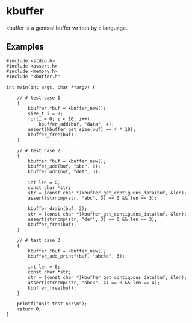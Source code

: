 # kbuffer
kbuffer is a general buffer written by c language.

## Examples

	#include <stdio.h>
	#include <assert.h>
	#include <memory.h>
	#include "kbuffer.h"

	int main(int argc, char **argv) {

		// # test case 1
		{
			kbuffer *buf = kbuffer_new();
			size_t i = 0;
			for(i = 0; i < 10; i++)
				kbuffer_add(buf, "data", 4);
			assert(kbuffer_get_size(buf) == 4 * 10);
			kbuffer_free(buf);
		}

		// # test case 2
		{
			kbuffer *buf = kbuffer_new();
			kbuffer_add(buf, "abc", 3);
			kbuffer_add(buf, "def", 3);

			int len = 0;
			const char *str;
			str = (const char *)kbuffer_get_contiguous_data(buf, &len);
			assert(strncmp(str, "abc", 3) == 0 && len == 3);

			kbuffer_drain(buf, 3);
			str = (const char *)kbuffer_get_contiguous_data(buf, &len);
			assert(strncmp(str, "def", 3) == 0 && len == 3);
			kbuffer_free(buf);
		}

		// # test case 3
		{
			kbuffer *buf = kbuffer_new();
			kbuffer_add_printf(buf, "abc%d", 3);

			int len = 0;
			const char *str;
			str = (const char *)kbuffer_get_contiguous_data(buf, &len);
			assert(strncmp(str, "abc3", 4) == 0 && len == 4);
			kbuffer_free(buf);
		}

		printf("unit test ok!\n");
		return 0;
	}

